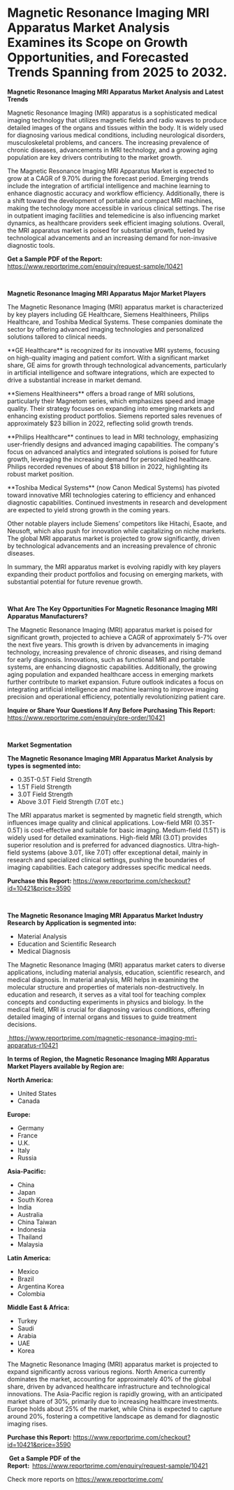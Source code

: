 <p><h1>Magnetic Resonance Imaging MRI Apparatus Market Analysis Examines its Scope on Growth Opportunities, and Forecasted Trends Spanning from 2025 to 2032.</h1></p><p><strong>Magnetic Resonance Imaging MRI Apparatus Market Analysis and Latest Trends</strong></p>
<p><p>Magnetic Resonance Imaging (MRI) apparatus is a sophisticated medical imaging technology that utilizes magnetic fields and radio waves to produce detailed images of the organs and tissues within the body. It is widely used for diagnosing various medical conditions, including neurological disorders, musculoskeletal problems, and cancers. The increasing prevalence of chronic diseases, advancements in MRI technology, and a growing aging population are key drivers contributing to the market growth.</p><p>The Magnetic Resonance Imaging MRI Apparatus Market is expected to grow at a CAGR of 9.70% during the forecast period. Emerging trends include the integration of artificial intelligence and machine learning to enhance diagnostic accuracy and workflow efficiency. Additionally, there is a shift toward the development of portable and compact MRI machines, making the technology more accessible in various clinical settings. The rise in outpatient imaging facilities and telemedicine is also influencing market dynamics, as healthcare providers seek efficient imaging solutions. Overall, the MRI apparatus market is poised for substantial growth, fueled by technological advancements and an increasing demand for non-invasive diagnostic tools.</p></p>
<p><strong>Get a Sample PDF of the Report:&nbsp;</strong> <a href="https://www.reportprime.com/enquiry/request-sample/10421?utm_campaign=3273&utm_medium=2&utm_source=Github&utm_content=ia&utm_term=20032025&utm_id=magnetic-resonance-imaging-mri-apparatus">https://www.reportprime.com/enquiry/request-sample/10421</a></p>
<p>&nbsp;</p>
<p><strong>Magnetic Resonance Imaging MRI Apparatus Major Market Players</strong></p>
<p><p>The Magnetic Resonance Imaging (MRI) apparatus market is characterized by key players including GE Healthcare, Siemens Healthineers, Philips Healthcare, and Toshiba Medical Systems. These companies dominate the sector by offering advanced imaging technologies and personalized solutions tailored to clinical needs.</p><p>**GE Healthcare** is recognized for its innovative MRI systems, focusing on high-quality imaging and patient comfort. With a significant market share, GE aims for growth through technological advancements, particularly in artificial intelligence and software integrations, which are expected to drive a substantial increase in market demand.</p><p>**Siemens Healthineers** offers a broad range of MRI solutions, particularly their Magnetom series, which emphasizes speed and image quality. Their strategy focuses on expanding into emerging markets and enhancing existing product portfolios. Siemens reported sales revenues of approximately $23 billion in 2022, reflecting solid growth trends.</p><p>**Philips Healthcare** continues to lead in MRI technology, emphasizing user-friendly designs and advanced imaging capabilities. The company's focus on advanced analytics and integrated solutions is poised for future growth, leveraging the increasing demand for personalized healthcare. Philips recorded revenues of about $18 billion in 2022, highlighting its robust market position.</p><p>**Toshiba Medical Systems** (now Canon Medical Systems) has pivoted toward innovative MRI technologies catering to efficiency and enhanced diagnostic capabilities. Continued investments in research and development are expected to yield strong growth in the coming years.</p><p>Other notable players include Siemens’ competitors like Hitachi, Esaote, and Neusoft, which also push for innovation while capitalizing on niche markets. The global MRI apparatus market is projected to grow significantly, driven by technological advancements and an increasing prevalence of chronic diseases.</p><p>In summary, the MRI apparatus market is evolving rapidly with key players expanding their product portfolios and focusing on emerging markets, with substantial potential for future revenue growth.</p></p>
<p>&nbsp;</p>
<p><strong>What Are The Key Opportunities For Magnetic Resonance Imaging MRI Apparatus Manufacturers?</strong></p>
<p><p>The Magnetic Resonance Imaging (MRI) apparatus market is poised for significant growth, projected to achieve a CAGR of approximately 5-7% over the next five years. This growth is driven by advancements in imaging technology, increasing prevalence of chronic diseases, and rising demand for early diagnosis. Innovations, such as functional MRI and portable systems, are enhancing diagnostic capabilities. Additionally, the growing aging population and expanded healthcare access in emerging markets further contribute to market expansion. Future outlook indicates a focus on integrating artificial intelligence and machine learning to improve imaging precision and operational efficiency, potentially revolutionizing patient care.</p></p>
<p><strong>Inquire or Share Your Questions If Any Before Purchasing This Report:</strong> <a href="https://www.reportprime.com/enquiry/pre-order/10421?utm_campaign=3273&utm_medium=2&utm_source=Github&utm_content=ia&utm_term=20032025&utm_id=magnetic-resonance-imaging-mri-apparatus">https://www.reportprime.com/enquiry/pre-order/10421</a></p>
<p>&nbsp;</p>
<p><strong>Market Segmentation</strong></p>
<p><strong>The Magnetic Resonance Imaging MRI Apparatus Market Analysis by types is segmented into:</strong></p>
<p><ul><li>0.35T-0.5T Field Strength</li><li>1.5T Field Strength</li><li>3.0T Field Strength</li><li>Above 3.0T Field Strength (7.0T etc.)</li></ul></p>
<p><p>The MRI apparatus market is segmented by magnetic field strength, which influences image quality and clinical applications. Low-field MRI (0.35T-0.5T) is cost-effective and suitable for basic imaging. Medium-field (1.5T) is widely used for detailed examinations. High-field MRI (3.0T) provides superior resolution and is preferred for advanced diagnostics. Ultra-high-field systems (above 3.0T, like 7.0T) offer exceptional detail, mainly in research and specialized clinical settings, pushing the boundaries of imaging capabilities. Each category addresses specific medical needs.</p></p>
<p><strong>Purchase this Report:&nbsp;</strong><a href="https://www.reportprime.com/checkout?id=10421&price=3590&utm_campaign=3273&utm_medium=2&utm_source=Github&utm_content=ia&utm_term=20032025&utm_id=magnetic-resonance-imaging-mri-apparatus">https://www.reportprime.com/checkout?id=10421&price=3590</a></p>
<p>&nbsp;</p>
<p><strong>The Magnetic Resonance Imaging MRI Apparatus Market Industry Research by Application is segmented into:</strong></p>
<p><ul><li>Material Analysis</li><li>Education and Scientific Research</li><li>Medical Diagnosis</li></ul></p>
<p><p>The Magnetic Resonance Imaging (MRI) apparatus market caters to diverse applications, including material analysis, education, scientific research, and medical diagnosis. In material analysis, MRI helps in examining the molecular structure and properties of materials non-destructively. In education and research, it serves as a vital tool for teaching complex concepts and conducting experiments in physics and biology. In the medical field, MRI is crucial for diagnosing various conditions, offering detailed imaging of internal organs and tissues to guide treatment decisions.</p></p>
<p><a href="https://www.reportprime.com/magnetic-resonance-imaging-mri-apparatus-r10421?utm_campaign=3273&utm_medium=2&utm_source=Github&utm_content=ia&utm_term=20032025&utm_id=magnetic-resonance-imaging-mri-apparatus">&nbsp;https://www.reportprime.com/magnetic-resonance-imaging-mri-apparatus-r10421</a></p>
<p><strong>In terms of Region, the Magnetic Resonance Imaging MRI Apparatus Market Players available by Region are:</strong></p>
<p>
    <p> <strong> North America: </strong>
        <ul>
            <li>United States</li>
            <li>Canada</li>
        </ul>
        </p> 
    <p> <strong> Europe: </strong>
        <ul>
            <li>Germany</li>
            <li>France</li>
            <li>U.K.</li>
            <li>Italy</li>
            <li>Russia</li>
        </ul>
        </p> 
    <p> <strong> Asia-Pacific: </strong>
        <ul>
            <li>China</li>
            <li>Japan</li>
            <li>South Korea</li>
            <li>India</li>
            <li>Australia</li>
            <li>China Taiwan</li>
            <li>Indonesia</li>
            <li>Thailand</li>
            <li>Malaysia</li>
        </ul>
        </p> 
    <p> <strong> Latin America: </strong>
        <ul>
            <li>Mexico</li>
            <li>Brazil</li>
            <li>Argentina Korea</li>
            <li>Colombia</li>
        </ul>
        </p> 
    <p> <strong> Middle East & Africa: </strong>
        <ul>
            <li>Turkey</li>
            <li>Saudi</li>
            <li>Arabia</li>
            <li>UAE</li>
            <li>Korea</li>
        </ul>
    </p>
    </p>
<p><p>The Magnetic Resonance Imaging (MRI) apparatus market is projected to expand significantly across various regions. North America currently dominates the market, accounting for approximately 40% of the global share, driven by advanced healthcare infrastructure and technological innovations. The Asia-Pacific region is rapidly growing, with an anticipated market share of 30%, primarily due to increasing healthcare investments. Europe holds about 25% of the market, while China is expected to capture around 20%, fostering a competitive landscape as demand for diagnostic imaging rises.</p></p>
<p><strong>Purchase this Report: </strong><a href="https://www.reportprime.com/checkout?id=10421&price=3590&utm_campaign=3273&utm_medium=2&utm_source=Github&utm_content=ia&utm_term=20032025&utm_id=magnetic-resonance-imaging-mri-apparatus">https://www.reportprime.com/checkout?id=10421&price=3590</a></p>
<p>&nbsp;<strong>Get a Sample PDF of the Report:&nbsp;&nbsp;</strong><a href="https://www.reportprime.com/enquiry/request-sample/10421?utm_campaign=3273&utm_medium=2&utm_source=Github&utm_content=ia&utm_term=20032025&utm_id=magnetic-resonance-imaging-mri-apparatus">https://www.reportprime.com/enquiry/request-sample/10421</a></p>
<p><strong></strong></p>
<p>Check more reports on <a href="https://www.reportprime.com/?utm_campaign=3273&utm_medium=2&utm_source=Github&utm_content=ia&utm_term=20032025&utm_id=magnetic-resonance-imaging-mri-apparatus">https://www.reportprime.com/</a></p>